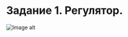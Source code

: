 # Задание 1. Регулятор.
![Image alt](https://github.com/Blender-Labs/images/lesson1/raw/master/image1.png)

